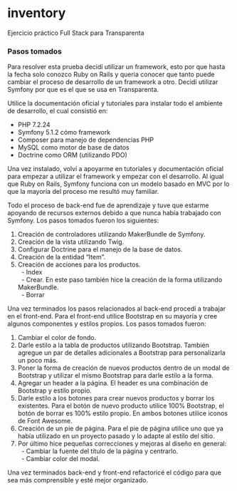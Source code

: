# inventory
Ejercicio práctico Full Stack para Transparenta

### Pasos tomados

Para resolver esta prueba decidí utilizar un framework, esto por que hasta la fecha solo conozco Ruby on Rails y queria conocer que tanto puede cambiar el proceso de desarrollo de un framework a otro. Decidí utilizar Symfony por que es el que se usa en Transparenta.

Utilice la documentación oficial y tutoriales para instalar todo el ambiente de desarrollo, el cual consistió en:
- PHP 7.2.24
- Symfony 5.1.2 cómo framework
- Composer para manejo de dependencias PHP
- MySQL como motor de base de datos
- Doctrine como ORM (utilizando PDO)

Una vez instalado, volví a apoyarme en tutoriales y documentación oficial para empezar a utilizar el framework y empezar con el desarrollo. Al igual que Ruby on Rails, Symfony funciona con un modelo basado en MVC por lo que la mayoría del proceso me resultó muy familiar.

Todo el proceso de back-end fue de aprendizaje y tuve que estarme apoyando de recursos externos debido a que nunca había trabajado con Symfony. Los pasos tomados fueron los siguientes:

1. Creación de controladores utilizando MakerBundle de Symfony.
2. Creación de la vista utilizando Twig.
3. Configurar Doctrine para el manejo de la base de datos.
4. Creación de la entidad “Item”.
5. Creación de acciones para los productos.\
&nbsp;&nbsp;- Index\
&nbsp;&nbsp;- Crear. En este paso también hice la creación de la forma utilizando MakerBundle.\
&nbsp;&nbsp;- Borrar

Una vez terminados los pasos relacionados al back-end procedí a trabajar en el front-end.
Para el front-end utilice Bootstrap en su mayoría y cree algunos componentes y estilos propios. Los pasos tomados fueron:

1. Cambiar el color de fondo.
2. Darle estilo a la tabla de productos utilizando Bootstrap. También agregue un par de detalles adicionales a Bootstrap para personalizarla un poco más.
3. Poner la forma de creación de nuevos productos dentro de un modal de Bootstrap y utilizar el mismo Bootstrap para darle estilo a la forma.
4. Agregar un header a la página. El header es una combinación de Bootstrap y estilo propio.
5. Darle estilo a los botones para crear nuevos productos y borrar los existentes. Para el botón de nuevo producto utilice 100% Bootstrap, el botón de borrar es 100% estilo propio. En ambos botones utilice iconos de Font Awesome.
6. Creación de un pie de página. Para el pie de página utilice uno que ya había utilizado en un proyecto pasado y lo adapte al estilo del sitio.
7. Por último hice pequeñas correcciones y mejoras al diseño en general:\
&nbsp;&nbsp;- Cambiar la  fuente del título de la página y centrarlo.\
&nbsp;&nbsp;- Cambiar color del modal.

Una vez terminados back-end y front-end refactoricé el código para que sea más comprensible y esté mejor organizado.
